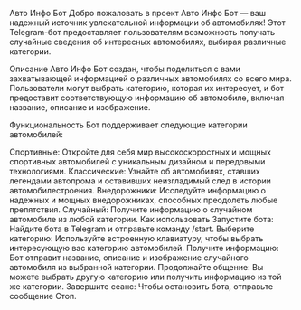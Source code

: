 Авто Инфо Бот
Добро пожаловать в проект Авто Инфо Бот — ваш надежный источник увлекательной информации об автомобилях! Этот Telegram-бот предоставляет пользователям возможность получать случайные сведения об интересных автомобилях, выбирая различные категории.

Описание
Авто Инфо Бот создан, чтобы поделиться с вами захватывающей информацией о различных автомобилях со всего мира. Пользователи могут выбрать категорию, которая их интересует, и бот предоставит соответствующую информацию об автомобиле, включая название, описание и изображение.

Функциональность
Бот поддерживает следующие категории автомобилей:

Спортивные: Откройте для себя мир высокоскоростных и мощных спортивных автомобилей с уникальным дизайном и передовыми технологиями.
Классические: Узнайте об автомобилях, ставших легендами автопрома и оставивших неизгладимый след в истории автомобилестроения.
Внедорожники: Исследуйте информацию о надежных и мощных внедорожниках, способных преодолеть любые препятствия.
Случайный: Получите информацию о случайном автомобиле из любой категории.
Как использовать
Запустите бота: Найдите бота в Telegram и отправьте команду /start.
Выберите категорию: Используйте встроенную клавиатуру, чтобы выбрать интересующую вас категорию автомобилей.
Получите информацию: Бот отправит название, описание и изображение случайного автомобиля из выбранной категории.
Продолжайте общение: Вы можете выбрать другую категорию или получить информацию из той же категории.
Завершите сеанс: Чтобы остановить бота, отправьте сообщение Стоп.

